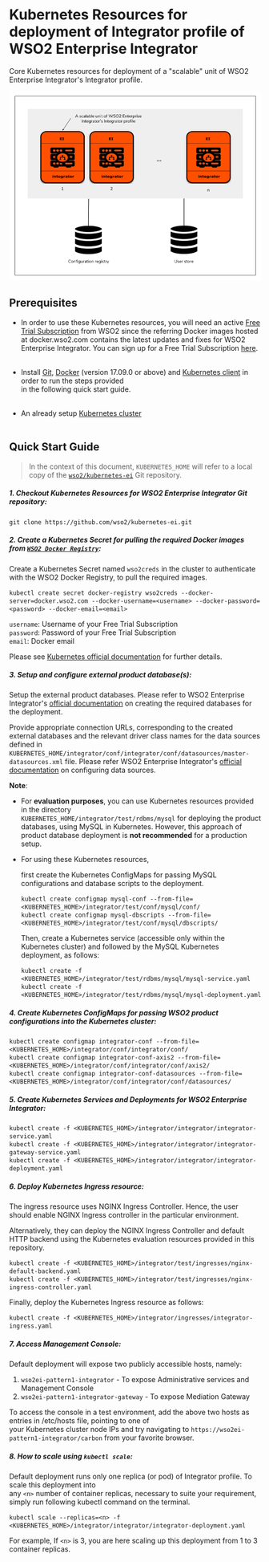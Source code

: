 # Kubernetes Resources for deployment of Integrator profile of WSO2 Enterprise Integrator

Core Kubernetes resources for deployment of a "scalable" unit of WSO2 Enterprise Integrator's Integrator profile.

![A "scalable" unit of WSO2 Enterprise Integrator's Integrator profile](integrator.png)

## Prerequisites

* In order to use these Kubernetes resources, you will need an active [Free Trial Subscription](https://wso2.com/free-trial-subscription)
from WSO2 since the referring Docker images hosted at docker.wso2.com contains the latest updates and fixes for WSO2 Enterprise Integrator.
You can sign up for a Free Trial Subscription [here](https://wso2.com/free-trial-subscription).<br><br>

* Install [Git](https://git-scm.com/book/en/v2/Getting-Started-Installing-Git), [Docker](https://www.docker.com/get-docker)
(version 17.09.0 or above) and [Kubernetes client](https://kubernetes.io/docs/tasks/tools/install-kubectl/)
in order to run the steps provided<br>in the following quick start guide.<br><br>

* An already setup [Kubernetes cluster](https://kubernetes.io/docs/setup/pick-right-solution/)<br><br>
 
## Quick Start Guide

>In the context of this document, `KUBERNETES_HOME` will refer to a local copy of the [`wso2/kubernetes-ei`](https://github.com/wso2/kubernetes-ei/)
Git repository.<br>

##### 1. Checkout Kubernetes Resources for WSO2 Enterprise Integrator Git repository:

```
git clone https://github.com/wso2/kubernetes-ei.git
```

##### 2. Create a Kubernetes Secret for pulling the required Docker images from [`WSO2 Docker Registry`](https://docker.wso2.com):

Create a Kubernetes Secret named `wso2creds` in the cluster to authenticate with the WSO2 Docker Registry, to pull the required images.

```
kubectl create secret docker-registry wso2creds --docker-server=docker.wso2.com --docker-username=<username> --docker-password=<password> --docker-email=<email>
```

`username`: Username of your Free Trial Subscription<br>
`password`: Password of your Free Trial Subscription<br>
`email`: Docker email

Please see [Kubernetes official documentation](https://kubernetes.io/docs/tasks/configure-pod-container/pull-image-private-registry/#create-a-secret-in-the-cluster-that-holds-your-authorization-token)
for further details.

##### 3. Setup and configure external product database(s):

Setup the external product databases. Please refer to WSO2 Enterprise Integrator's [official documentation](https://docs.wso2.com/display/EI620/Clustering+the+ESB+Profile#ClusteringtheESBProfile-Creatingthedatabases)
on creating the required databases for the deployment.

Provide appropriate connection URLs, corresponding to the created external databases and the relevant driver class names for the data sources defined in
`KUBERNETES_HOME/integrator/conf/integrator/conf/datasources/master-datasources.xml` file. Please refer WSO2 Enterprise Integrator's
[official documentation](https://docs.wso2.com/display/EI620/Configuring+master-datasources.xml) on configuring data sources.

**Note**:

* For **evaluation purposes**, you can use Kubernetes resources provided in the directory<br>
`KUBERNETES_HOME/integrator/test/rdbms/mysql` for deploying the product databases, using MySQL in Kubernetes. However, this approach of product database deployment is
**not recommended** for a production setup.

* For using these Kubernetes resources,

    first create the Kubernetes ConfigMaps for passing MySQL configurations and database scripts to the deployment.
    
    ```
    kubectl create configmap mysql-conf --from-file=<KUBERNETES_HOME>/integrator/test/conf/mysql/conf/
    kubectl create configmap mysql-dbscripts --from-file=<KUBERNETES_HOME>/integrator/test/conf/mysql/dbscripts/
    ```

    Then, create a Kubernetes service (accessible only within the Kubernetes cluster) and followed by the MySQL Kubernetes deployment, as follows:
    
    ```
    kubectl create -f <KUBERNETES_HOME>/integrator/test/rdbms/mysql/mysql-service.yaml
    kubectl create -f <KUBERNETES_HOME>/integrator/test/rdbms/mysql/mysql-deployment.yaml
    ```
    
##### 4. Create Kubernetes ConfigMaps for passing WSO2 product configurations into the Kubernetes cluster:

```
kubectl create configmap integrator-conf --from-file=<KUBERNETES_HOME>/integrator/conf/integrator/conf/
kubectl create configmap integrator-conf-axis2 --from-file=<KUBERNETES_HOME>/integrator/conf/integrator/conf/axis2/
kubectl create configmap integrator-conf-datasources --from-file=<KUBERNETES_HOME>/integrator/conf/integrator/conf/datasources/
```

##### 5. Create Kubernetes Services and Deployments for WSO2 Enterprise Integrator:

```
kubectl create -f <KUBERNETES_HOME>/integrator/integrator/integrator-service.yaml
kubectl create -f <KUBERNETES_HOME>/integrator/integrator/integrator-gateway-service.yaml
kubectl create -f <KUBERNETES_HOME>/integrator/integrator/integrator-deployment.yaml
```

##### 6. Deploy Kubernetes Ingress resource:

The ingress resource uses NGINX Ingress Controller. Hence, the user should enable NGINX Ingress controller
in the particular environment.

Alternatively, they can deploy the NGINX Ingress Controller and default HTTP backend using the Kubernetes
evaluation resources provided in this repository.

```
kubectl create -f <KUBERNETES_HOME>/integrator/test/ingresses/nginx-default-backend.yaml
kubectl create -f <KUBERNETES_HOME>/integrator/test/ingresses/nginx-ingress-controller.yaml
```

Finally, deploy the Kubernetes Ingress resource as follows:

```
kubectl create -f <KUBERNETES_HOME>/integrator/ingresses/integrator-ingress.yaml
```

##### 7. Access Management Console:

Default deployment will expose two publicly accessible hosts, namely: <br>
1. `wso2ei-pattern1-integrator` - To expose Administrative services and Management Console <br>
2. `wso2ei-pattern1-integrator-gateway` - To expose Mediation Gateway <br>

To access the console in a test environment, add the above two hosts as entries in /etc/hosts file, pointing to one of<br>
your Kubernetes cluster node IPs and try navigating to `https://wso2ei-pattern1-integrator/carbon` from your favorite browser.

##### 8. How to scale using `kubectl scale`:

Default deployment runs only one replica (or pod) of Integrator profile. To scale this deployment into <br>
any `<n>` number of container replicas, necessary to suite your requirement, simply run following kubectl 
command on the terminal. 
```
kubectl scale --replicas=<n> -f <KUBERNETES_HOME>/integrator/integrator/integrator-deployment.yaml
```
For example, If `<n>` is 3, you are here scaling up this deployment from 1 to 3 container replicas.
